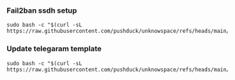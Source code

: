 ### Fail2ban ssdh setup
```
sudo bash -c "$(curl -sL https://raw.githubusercontent.com/pushduck/unknowspace/refs/heads/main/shell/fail2ban_sshd_setup.sh)"
```

### Update telegaram template
```
sudo bash -c "$(curl -sL https://raw.githubusercontent.com/pushduck/unknowspace/refs/heads/main/shell/update_fail2ban_tg_template.sh)"
```
